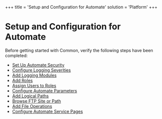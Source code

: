 +++
title = 'Setup and Configuration for Automate'
solution = 'Platform'
+++

# Setup and Configuration for Automate

Before getting started with Common, verify the following steps have been
completed:

  - [Set Up Automate Security](Set_Up_Automate_Security)
  - [Configure Logging Severities](Configure_Logging_Severities)
  - [Add Logging Modules](Add_Logging_Modules)
  - [Add Roles](Add_Roles)
  - [Assign Users to Roles](Assign_Users_to_Roles)
  - [Configure Automate Parameters](Configure_Automate_Parameters)
  - [Add Logical Paths](Add_Logical_Paths)
  - [Browse FTP Site or Path](Browse_FTP_Site_or_Path)
  - [Add File Operations](Add_File_Operations)
  - [Configure Automate Service Pages](Configure_Automate_Service)
